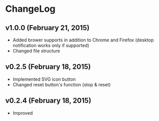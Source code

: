 # ChangeLog

## v1.0.0 (February 21, 2015)

- Added brower supports in addition to Chrome and Firefox (desktop notification works only if supported)
- Changed file structure

## v0.2.5 (February 18, 2015)

- Implemented SVG icon button
- Changed reset button's function (stop & reset)

## v0.2.4 (February 18, 2015)

- Improved <title> tag to show current cycle and the remaining time
- Changed the popup messages
- Fixed the bug the background color didn't changed on clicking 'reset' button on 'break' cycle

## v0.2.3 (February 17, 2015)

- Fixed countdown interval to 1000ms so as to work unless in the inactive tab (see: [javascript - setTimeout/setInterval 1000ms lag in background tabs (Chrome and Firefox) - Stack Overflow](http://stackoverflow.com/questions/19475894/settimeout-setinterval-1000ms-lag-in-background-tabs-chrome-and-firefox))

## v0.2.2 (February 15, 2015)

- Renamed `pomodoro.html` as `index.html`

## v0.2.1 (February 15, 2015)

- Added auto close feature of notification

## v0.2.0 (February 15, 2015)

- Added stylesheets

## v0.1.0 (February 14, 2015)

- Initial release
